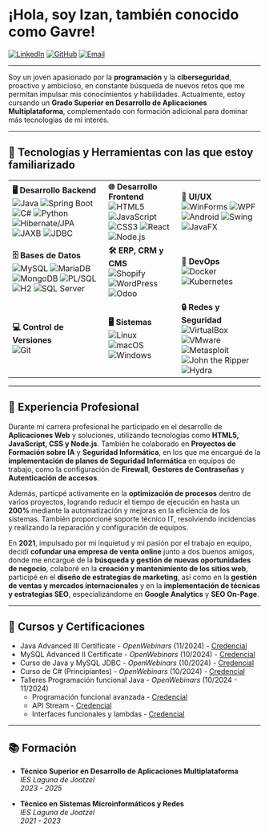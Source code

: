 # ¡Hola, soy Izan, también conocido como Gavre!
[![LinkedIn](https://img.shields.io/badge/LinkedIn-0077B5?style=flat&logo=linkedin&logoColor=white&labelColor=0077B5)](https://www.linkedin.com/in/gdfizan/)
[![GitHub](https://img.shields.io/badge/GitHub-100000?style=flat&logo=github&logoColor=white&labelColor=100000)](https://github.com/g4vr3)
[![Email](https://img.shields.io/badge/Email-D14836?style=flat&logo=gmail&logoColor=white&labelColor=D14836)](mailto:gdfizan@gmail.com)

---

Soy un joven apasionado por la **programación** y la **ciberseguridad**, proactivo y ambicioso, en constante búsqueda de nuevos retos que me permitan impulsar mis conocimientos y habilidades. Actualmente, estoy cursando un **Grado Superior en Desarrollo de Aplicaciones Multiplataforma**, complementado con formación adicional para dominar más tecnologías de mi interés.

---

## 🚀 Tecnologías y Herramientas con las que estoy familiarizado

<table>
  <tr>
    <td>
      <strong>🖥️ Desarrollo Backend</strong><br>
      <img src="https://img.shields.io/badge/java-%23ED8B00.svg?style=flat&logo=openjdk&logoColor=white" alt="Java">
      <img src="https://img.shields.io/badge/Spring_Boot-6DB33F?style=flat&logo=spring-boot&logoColor=white" alt="Spring Boot">
      <img src="https://img.shields.io/badge/C%23-68217A?style=flat&logo=dotnet&logoColor=white" alt="C#">
      <img src="https://img.shields.io/badge/Python-3776AB?style=flat&logo=python&logoColor=white" alt="Python">
      <img src="https://img.shields.io/badge/Hibernate-JPA-59666C?style=flat&logo=hibernate&labelColor=003545&logoColor=white" alt="Hibernate/JPA">
      <img src="https://img.shields.io/badge/JAXB-003A56?style=flat&logo=java&logoColor=white" alt="JAXB">
      <img src="https://img.shields.io/badge/JDBC-007396?style=flat&logo=java&logoColor=white" alt="JDBC">
    </td>
    <td>
      <strong>🌐 Desarrollo Frontend</strong><br>
      <img src="https://img.shields.io/badge/HTML5-E34F26?style=flat&logo=html5&logoColor=white" alt="HTML5">
      <img src="https://img.shields.io/badge/JavaScript-323330?style=flat&logo=javascript&logoColor=F7DF1E" alt="JavaScript">
      <img src="https://img.shields.io/badge/CSS3-1572B6?style=flat&logo=css3&logoColor=white" alt="CSS3">
      <img src="https://img.shields.io/badge/React-20232A?style=flat&logo=react&logoColor=61DAFB" alt="React">
      <img src="https://img.shields.io/badge/Node.js-339933?style=flat&logo=nodedotjs&logoColor=white" alt="Node.js">
    </td>
    <td>
      <strong>📱 UI/UX</strong><br>
      <img src="https://img.shields.io/badge/WinForms-512BD4?style=flat&logo=dotnet&logoColor=white" alt="WinForms">
      <img src="https://img.shields.io/badge/WPF-0C54C2?style=flat&logo=.net&labelColor=512BD4&logoColor=white" alt="WPF">
      <img src="https://img.shields.io/badge/Android-3DDC84?style=flat&logo=android&logoColor=white" alt="Android">
      <img src="https://img.shields.io/badge/Swing-8B1A1A?style=flat&logo=java&logoColor=white" alt="Swing">
      <img src="https://img.shields.io/badge/JavaFX-25B8A1?style=flat&logo=java&logoColor=white" alt="JavaFX">
    </td>
  </tr>
  <tr>
    <td>
      <strong>🗄️ Bases de Datos</strong><br>
      <img src="https://img.shields.io/badge/MySQL-005C84?style=flat&logo=mysql&logoColor=white" alt="MySQL">
      <img src="https://img.shields.io/badge/MariaDB-003545?style=flat&logo=mariadb&logoColor=white" alt="MariaDB">
      <img src="https://img.shields.io/badge/MongoDB-47A248?style=flat&logo=mongodb&logoColor=white" alt="MongoDB">
      <img src="https://img.shields.io/badge/PL/SQL-F80000?style=flat&logo=Oracle&logoColor=white" alt="PL/SQL">
      <img src="https://img.shields.io/badge/H2-5D9B5D?style=flat&logo=java&logoColor=white" alt="H2">
      <img src="https://img.shields.io/badge/SQL_Server-CC2927?style=flat&logo=windows&logoColor=white" alt="SQL Server">
    </td>
    <td>
      <strong>🛠️ ERP, CRM y CMS</strong><br>
      <img src="https://img.shields.io/badge/Shopify-96BF48?style=flat&logo=shopify&logoColor=white" alt="Shopify">
      <img src="https://img.shields.io/badge/WordPress-21759B?style=flat&logo=wordpress&logoColor=white" alt="WordPress">
      <img src="https://img.shields.io/badge/Odoo-512BD4?style=flat&logo=odoo&logoColor=white" alt="Odoo">
    </td>
    <td>
      <strong>🚀 DevOps</strong><br>
      <img src="https://img.shields.io/badge/Docker-2496ED?style=flat&logo=docker&logoColor=white" alt="Docker">
      <img src="https://img.shields.io/badge/Kubernetes-326CE5?style=flat&logo=kubernetes&logoColor=white" alt="Kubernetes">
    </td>
  </tr>
  <tr>
    <td>
      <strong>💻 Control de Versiones</strong><br>
      <img src="https://img.shields.io/badge/Git-F05032?style=flat&logo=git&logoColor=white" alt="Git">
    </td>
    <td>
      <strong>🖥️ Sistemas</strong><br>
      <img src="https://img.shields.io/badge/Linux-FCC624?style=flat&logo=linux&logoColor=white" alt="Linux">
      <img src="https://img.shields.io/badge/macOS-000000?style=flat&logo=apple&logoColor=white" alt="macOS">
      <img src="https://img.shields.io/badge/Windows-00A4EF?style=flat&logo=windows&logoColor=white" alt="Windows">
    </td>
    <td>
      <strong>🔒 Redes y Seguridad</strong><br>
      <img src="https://img.shields.io/badge/VirtualBox-183A61?style=flat&logo=virtualbox&logoColor=white" alt="VirtualBox">
      <img src="https://img.shields.io/badge/VMware-607078?style=flat&logo=vmware&logoColor=white" alt="VMware">
      <img src="https://img.shields.io/badge/Metasploit-EE3B3B?style=flat&logo=metasploit&logoColor=white" alt="Metasploit">
      <img src="https://img.shields.io/badge/John_the_Ripper-EE3B3B?style=flat&logo=security&logoColor=white" alt="John the Ripper">
      <img src="https://img.shields.io/badge/Hydra-00979D?style=flat&logo=security&logoColor=white" alt="Hydra">
    </td>
  </tr>
</table>




---

## 💼 Experiencia Profesional

Durante mi carrera profesional he participado en el desarrollo de **Aplicaciones Web** y soluciones, utilizando tecnologías como **HTML5, JavaScript, CSS y Node.js**. También he colaborado en **Proyectos de Formación sobre IA** y **Seguridad Informática**, en los que me encargué de la **implementación de planes de Seguridad Informática** en equipos de trabajo, como la configuración de **Firewall**, **Gestores de Contraseñas** y **Autenticación de accesos**.

Además, particpé activamente en la **optimización de procesos** dentro de varios proyectos, logrando reducir el tiempo de ejecución en hasta un **200%** mediante la automatización y mejoras en la eficiencia de los sistemas. También proporcioné soporte técnico IT, resolviendo incidencias y realizando la reparación y configuración de equipos.

En **2021**, impulsado por mi inquietud y mi pasión por el trabajo en equipo, decidí **cofundar una empresa de venta online** junto a dos buenos amigos, donde me encargué de la **búsqueda y gestión de nuevas oportunidades de negocio**, colaboré en la **creación y mantenimiento de los sitios web**, participé en el **diseño de estrategias de marketing**, así como en la **gestión de ventas y mercados internacionales** y en la **implementación de técnicas y estrategias SEO**, especializándome en **Google Analytics** y **SEO On-Page**.

---

## 📜 Cursos y Certificaciones 

- Java Advanced III Certificate - _OpenWebinars_ (11/2024) - [Credencial](https://openwebinars.net/cert/WkC3)
- MySQL Advanced II Certificate - _OpenWebinars_ (10/2024) - [Credencial](https://openwebinars.net/cert/Ctww)
- Curso de Java y MySQL JDBC - _OpenWebinars_ (10/2024) - [Credencial](https://openwebinars.net/cert/1K1h)
- Curso de C# (Principiantes) - _OpenWebinars_ (10/2024) - [Credencial](https://openwebinars.net/cert/sgnJ)
- Talleres Programación funcional Java - _OpenWebinars_ (10/2024 - 11/2024)
  - Programación funcional avanzada - [Credencial](https://openwebinars.net/cert/NaBn)
  - API Stream - [Credencial](https://openwebinars.net/cert/XxC6)
  - Interfaces funcionales y lambdas - [Credencial](https://openwebinars.net/cert/7xBd)

---

## 📚 Formación

- **Técnico Superior en Desarrollo de Aplicaciones Multiplataforma**  
  _IES Laguna de Joatzel_  
  _2023 - 2025_

- **Técnico en Sistemas Microinformáticos y Redes**  
  _IES Laguna de Joatzel_  
  _2021 - 2023_










